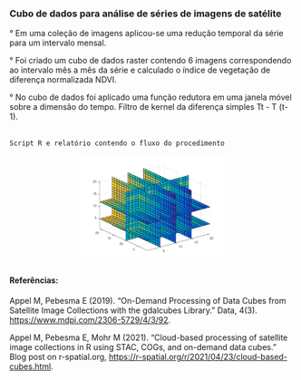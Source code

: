 ### Cubo de dados para análise de séries de imagens de satélite


° Em uma coleção de imagens aplicou-se uma redução temporal da série para um intervalo mensal.

° Foi criado um cubo de dados raster contendo 6 imagens correspondendo ao intervalo mês a mês da série e calculado o índice de vegetação de diferença normalizada NDVI.

° No cubo de dados foi aplicado uma função redutora em uma janela móvel sobre a dimensão do tempo. Filtro de kernel da diferença simples Tt - T (t-1).


```

Script R e relatório contendo o fluxo do procedimento

``` 



<p align="center" width="100%">
    <img width="50%" src="./img/mult-array.png"> 
</p>



#### Referências:

Appel M, Pebesma E (2019). “On-Demand Processing of Data Cubes from Satellite Image Collections with the gdalcubes Library.” Data, 4(3). https://www.mdpi.com/2306-5729/4/3/92.

Appel M, Pebesma E, Mohr M (2021). “Cloud-based processing of satellite image collections in R using STAC, COGs, and on-demand data cubes.” Blog post on r-spatial.org, https://r-spatial.org/r/2021/04/23/cloud-based-cubes.html.




